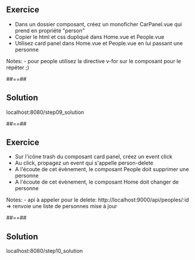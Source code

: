 <!-- .slide: class="sfeir-bg-pink exercice" -->
## Exercice
<ul>
    <li>Dans un dossier composant, créez un monoficher CarPanel.vue qui prend en propriété "person"</li>
    <li>Copier le html et css dupliqué dans Home.vue et People.vue</li>
    <li>Utilisez card panel dans Home.vue et People.vue en lui passant une personne</li>
</ul>
Notes:
 - pour people utilisez la directive v-for sur le composant pour le répéter ;)

##==##

<!-- .slide: class="sfeir-bg-blue exercice" -->
## Solution
<span class="full-center">localhost:8080/step09_solution</span>

##==##

<!-- .slide: class="sfeir-bg-pink exercice" -->
## Exercice
<ul>
    <li>Sur l'icône trash du composant card panel, créez un event click</li>
    <li>Au click, propagez un event qui s'appelle person-delete</li>
    <li>A l'écoute de cet évènement, le composant People doit supprimer une personne</li>
    <li>A l'écoute de cet évènement, le composant Home doit changer de personne</li>
</ul>
Notes:
 - api à appeler pour le delete: http://localhost:9000/api/peoples/:id => renvoie une liste de personnes mise à jour

 ##==##

 <!-- .slide: class="sfeir-bg-blue exercice" -->
 ## Solution
<span class="full-center">localhost:8080/step10_solution</span>
